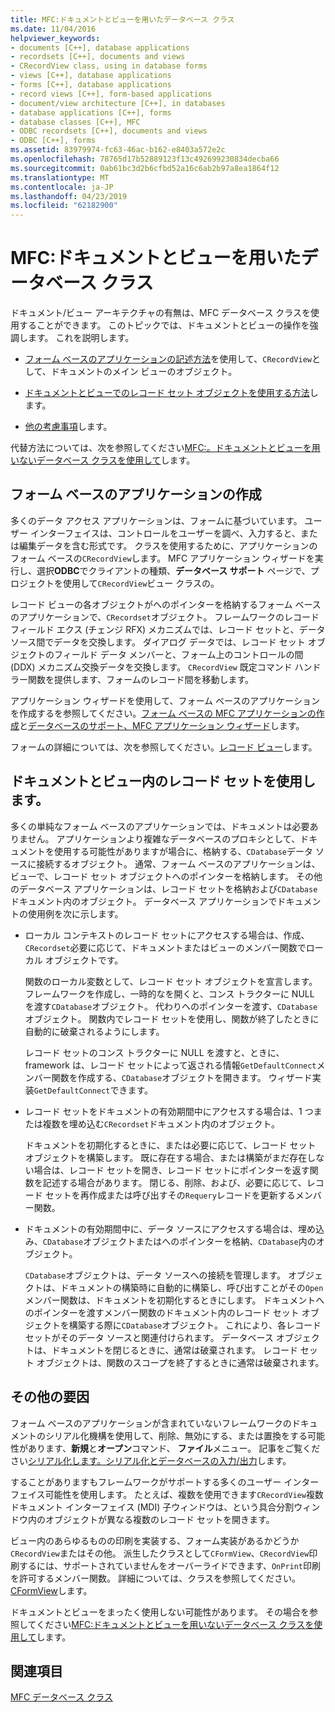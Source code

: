 ```yaml
---
title: MFC:ドキュメントとビューを用いたデータベース クラス
ms.date: 11/04/2016
helpviewer_keywords:
- documents [C++], database applications
- recordsets [C++], documents and views
- CRecordView class, using in database forms
- views [C++], database applications
- forms [C++], database applications
- record views [C++], form-based applications
- document/view architecture [C++], in databases
- database applications [C++], forms
- database classes [C++], MFC
- ODBC recordsets [C++], documents and views
- ODBC [C++], forms
ms.assetid: 83979974-fc63-46ac-b162-e8403a572e2c
ms.openlocfilehash: 78765d17b52889123f13c492699230834decba66
ms.sourcegitcommit: 0ab61bc3d2b6cfbd52a16c6ab2b97a8ea1864f12
ms.translationtype: MT
ms.contentlocale: ja-JP
ms.lasthandoff: 04/23/2019
ms.locfileid: "62182900"
---
```

# <a name="mfc-using-database-classes-with-documents-and-views"></a>MFC:ドキュメントとビューを用いたデータベース クラス

ドキュメント/ビュー アーキテクチャの有無は、MFC データベース クラスを使用することができます。 このトピックでは、ドキュメントとビューの操作を強調します。 これを説明します。

- [フォーム ベースのアプリケーションの記述方法](#_core_writing_a_form.2d.based_application)を使用して、`CRecordView`として、ドキュメントのメイン ビューのオブジェクト。

- [ドキュメントとビューでのレコード セット オブジェクトを使用する方法](#_core_using_recordsets_in_documents_and_views)します。

- [他の考慮事項](#_core_other_factors)します。

代替方法については、次を参照してください[MFC:。ドキュメントとビューを用いないデータベース クラスを使用して](../data/mfc-using-database-classes-without-documents-and-views.md)します。

##  <a name="_core_writing_a_form.2d.based_application"></a> フォーム ベースのアプリケーションの作成

多くのデータ アクセス アプリケーションは、フォームに基づいています。 ユーザー インターフェイスは、コントロールをユーザーを調べ、入力すると、または編集データを含む形式です。 クラスを使用するために、アプリケーションのフォーム ベースの`CRecordView`します。 MFC アプリケーション ウィザードを実行し、選択**ODBC**でクライアントの種類、**データベース サポート** ページで、プロジェクトを使用して`CRecordView`ビュー クラスの。

レコード ビューの各オブジェクトがへのポインターを格納するフォーム ベースのアプリケーションで、`CRecordset`オブジェクト。 フレームワークのレコード フィールド エクス (チェンジ RFX) メカニズムでは、レコード セットと、データ ソース間でデータを交換します。 ダイアログ データでは、レコード セット オブジェクトのフィールド データ メンバーと、フォーム上のコントロールの間 (DDX) メカニズム交換データを交換します。 `CRecordView` 既定コマンド ハンドラー関数を提供します、フォームのレコード間を移動します。

アプリケーション ウィザードを使用して、フォーム ベースのアプリケーションを作成するを参照してください。[フォーム ベースの MFC アプリケーションの作成](../mfc/reference/creating-a-forms-based-mfc-application.md)と[データベースのサポート、MFC アプリケーション ウィザード](../mfc/reference/database-support-mfc-application-wizard.md)します。

フォームの詳細については、次を参照してください。[レコード ビュー](../data/record-views-mfc-data-access.md)します。

##  <a name="_core_using_recordsets_in_documents_and_views"></a> ドキュメントとビュー内のレコード セットを使用します。

多くの単純なフォーム ベースのアプリケーションでは、ドキュメントは必要ありません。 アプリケーションより複雑なデータベースのプロキシとして、ドキュメントを使用する可能性がありますが場合に、格納する、`CDatabase`データ ソースに接続するオブジェクト。 通常、フォーム ベースのアプリケーションは、ビューで、レコード セット オブジェクトへのポインターを格納します。 その他のデータベース アプリケーションは、レコード セットを格納および`CDatabase`ドキュメント内のオブジェクト。 データベース アプリケーションでドキュメントの使用例を次に示します。

- ローカル コンテキストのレコード セットにアクセスする場合は、作成、`CRecordset`必要に応じて、ドキュメントまたはビューのメンバー関数でローカル オブジェクトです。

   関数のローカル変数として、レコード セット オブジェクトを宣言します。 フレームワークを作成し、一時的なを開くと、コンス トラクターに NULL を渡す`CDatabase`オブジェクト。 代わりへのポインターを渡す、`CDatabase`オブジェクト。 関数内でレコード セットを使用し、関数が終了したときに自動的に破棄されるようにします。

   レコード セットのコンス トラクターに NULL を渡すと、ときに、framework は、レコード セットによって返される情報`GetDefaultConnect`メンバー関数を作成する、`CDatabase`オブジェクトを開きます。 ウィザード実装`GetDefaultConnect`できます。

- レコード セットをドキュメントの有効期間中にアクセスする場合は、1 つまたは複数を埋め込む`CRecordset`ドキュメント内のオブジェクト。

   ドキュメントを初期化するときに、または必要に応じて、レコード セット オブジェクトを構築します。 既に存在する場合、または構築がまだ存在しない場合は、レコード セットを開き、レコード セットにポインターを返す関数を記述する場合があります。 閉じる、削除、および、必要に応じて、レコード セットを再作成または呼び出すその`Requery`レコードを更新するメンバー関数。

- ドキュメントの有効期間中に、データ ソースにアクセスする場合は、埋め込み、`CDatabase`オブジェクトまたはへのポインターを格納、`CDatabase`内のオブジェクト。

   `CDatabase`オブジェクトは、データ ソースへの接続を管理します。 オブジェクトは、ドキュメントの構築時に自動的に構築し、呼び出すことがその`Open`メンバー関数は、ドキュメントを初期化するときにします。 ドキュメントへのポインターを渡すメンバー関数のドキュメント内のレコード セット オブジェクトを構築する際に`CDatabase`オブジェクト。 これにより、各レコード セットがそのデータ ソースと関連付けられます。 データベース オブジェクトは、ドキュメントを閉じるときに、通常は破棄されます。 レコード セット オブジェクトは、関数のスコープを終了するときに通常は破棄されます。

##  <a name="_core_other_factors"></a> その他の要因

フォーム ベースのアプリケーションが含まれていないフレームワークのドキュメントのシリアル化機構を使用して、削除、無効にする、または置換をする可能性があります、**新規**と**オープン**コマンド、 **ファイル**メニュー。 記事をご覧ください[シリアル化します。シリアル化とデータベースの入力/出力](../mfc/serialization-serialization-vs-database-input-output.md)します。

することがありますもフレームワークがサポートする多くのユーザー インターフェイス可能性を使用します。 たとえば、複数を使用できます`CRecordView`複数ドキュメント インターフェイス (MDI) 子ウィンドウは、という具合分割ウィンドウ内のオブジェクトが異なる複数のレコード セットを開きます。

ビュー内のあらゆるものの印刷を実装する、フォーム実装があるかどうか`CRecordView`またはその他。 派生したクラスとして`CFormView`、`CRecordView`印刷するには、サポートされていませんをオーバーライドできます、`OnPrint`印刷を許可するメンバー関数。 詳細については、クラスを参照してください。 [CFormView](../mfc/reference/cformview-class.md)します。

ドキュメントとビューをまったく使用しない可能性があります。 その場合を参照してください[MFC:ドキュメントとビューを用いないデータベース クラスを使用して](../data/mfc-using-database-classes-without-documents-and-views.md)します。

## <a name="see-also"></a>関連項目

[MFC データベース クラス](../data/mfc-database-classes-odbc-and-dao.md)